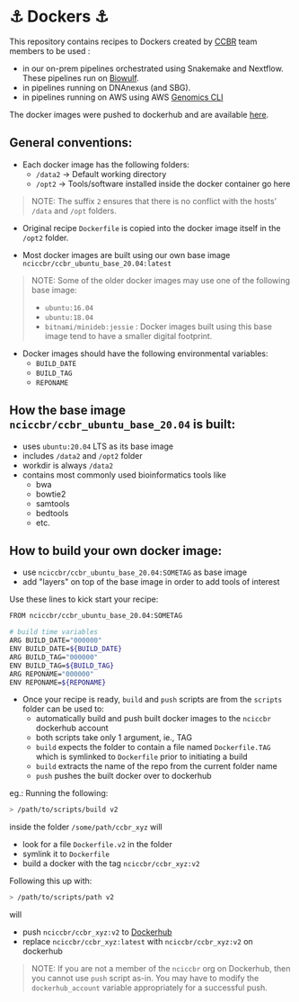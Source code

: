 # :anchor: Dockers :anchor:

This repository contains recipes to Dockers created by [CCBR](https://bioinformatics.ccr.cancer.gov/ccbr/) team members to be used :

- in our on-prem pipelines orchestrated using Snakemake and Nextflow. These pipelines run on [Biowulf](https://hpc.nih.gov/).
- in pipelines running on DNAnexus (and SBG).
- in pipelines running on AWS using AWS [Genomics CLI](https://aws.amazon.com/genomics-cli/)
  
The docker images were pushed to dockerhub and are available [here](https://hub.docker.com/u/nciccbr).

## General conventions:

 * Each docker image has the following folders:
   * `/data2` &rarr; Default working directory
   * `/opt2` &rarr; Tools/software installed inside the docker container go here

> NOTE: The suffix `2` ensures that there is no conflict with the hosts' `/data` and `/opt` folders.

 * Original recipe `Dockerfile` is copied into the docker image itself in the `/opt2` folder.
 
 * Most docker images are built using our own base image `nciccbr/ccbr_ubuntu_base_20.04:latest`

> NOTE: Some of the older docker images may use one of the following base image:
>   * ```ubuntu:16.04```
>   * ```ubuntu:18.04```
>   * ```bitnami/minideb:jessie``` : Docker images built using this base image tend to have a smaller digital footprint.

 * Docker images should have the following environmental variables:
   * `BUILD_DATE`
   * `BUILD_TAG`
   * `REPONAME`

## How the base image `nciccbr/ccbr_ubuntu_base_20.04` is built:

- uses `ubuntu:20.04` LTS as its base image
- includes `/data2` and `/opt2` folder
- workdir is always `/data2`
- contains most commonly used bioinformatics tools like
  - bwa
  - bowtie2
  - samtools
  - bedtools
  - etc.

## How to build your own docker image:

- use `nciccbr/ccbr_ubuntu_base_20.04:SOMETAG` as base image
- add "layers" on top of the base image in order to add tools of interest

Use these lines to kick start your recipe:
```bash
FROM nciccbr/ccbr_ubuntu_base_20.04:SOMETAG

# build time variables
ARG BUILD_DATE="000000"
ENV BUILD_DATE=${BUILD_DATE}
ARG BUILD_TAG="000000"
ENV BUILD_TAG=${BUILD_TAG}
ARG REPONAME="000000"
ENV REPONAME=${REPONAME}
```

- Once your recipe is ready, `build` and `push` scripts are from the `scripts` folder can be used to:
  - automatically build and push built docker images to the `nciccbr` dockerhub account
  - both scripts take only 1 argument, ie., TAG
  - `build` expects the folder to contain a file named `Dockerfile.TAG` which is symlinked to `Dockerfile` prior to initiating a build
  - `build` extracts the name of the repo from the current folder name
  - `push` pushes the built docker over to dockerhub

eg.: Running the following:

```bash
> /path/to/scripts/build v2
```

inside the folder `/some/path/ccbr_xyz` will 
- look for a file `Dockerfile.v2` in the folder
- symlink it to `Dockerfile`
- build a docker with the tag `nciccbr/ccbr_xyz:v2`

Following this up with:

```bash
> /path/to/scripts/path v2
```

will 
- push `nciccbr/ccbr_xyz:v2` to [Dockerhub](https://hub.docker.com/?namespace=nciccbr)
- replace `nciccbr/ccbr_xyz:latest` with `nciccbr/ccbr_xyz:v2` on dockerhub

> NOTE: If you are not a member of the `nciccbr` org on Dockerhub, then you cannot use `push` script as-in. You may have to modify the `dockerhub_account` variable appropriately for a successful push.